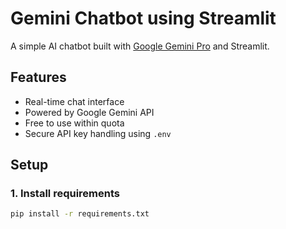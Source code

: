 # Gemini Chatbot using Streamlit

A simple AI chatbot built with [Google Gemini Pro](https://ai.google.dev/) and Streamlit.

## Features
- Real-time chat interface
- Powered by Google Gemini API
- Free to use within quota
- Secure API key handling using `.env`

## Setup

### 1. Install requirements
```bash
pip install -r requirements.txt
